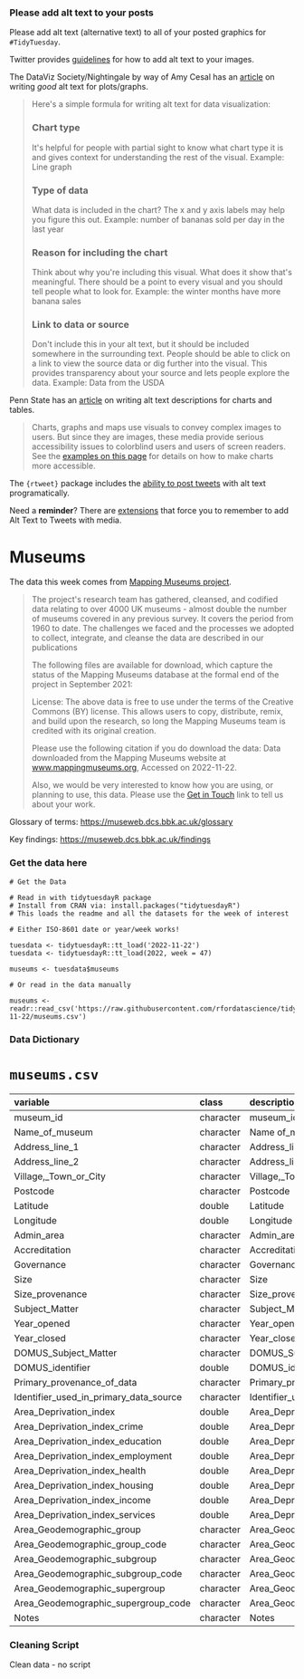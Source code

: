 ### Please add alt text to your posts

Please add alt text (alternative text) to all of your posted graphics for `#TidyTuesday`. 

Twitter provides [guidelines](https://help.twitter.com/en/using-twitter/picture-descriptions) for how to add alt text to your images.

The DataViz Society/Nightingale by way of Amy Cesal has an [article](https://medium.com/nightingale/writing-alt-text-for-data-visualization-2a218ef43f81) on writing _good_ alt text for plots/graphs.

> Here's a simple formula for writing alt text for data visualization:
> ### Chart type
> It's helpful for people with partial sight to know what chart type it is and gives context for understanding the rest of the visual.
> Example: Line graph
> ### Type of data
> What data is included in the chart? The x and y axis labels may help you figure this out.
> Example: number of bananas sold per day in the last year
> ### Reason for including the chart
> Think about why you're including this visual. What does it show that's meaningful. There should be a point to every visual and you should tell people what to look for.
> Example: the winter months have more banana sales
> ### Link to data or source
> Don't include this in your alt text, but it should be included somewhere in the surrounding text. People should be able to click on a link to view the source data or dig further into the visual. This provides transparency about your source and lets people explore the data.
> Example: Data from the USDA

Penn State has an [article](https://accessibility.psu.edu/images/charts/) on writing alt text descriptions for charts and tables.

> Charts, graphs and maps use visuals to convey complex images to users. But since they are images, these media provide serious accessibility issues to colorblind users and users of screen readers. See the [examples on this page](https://accessibility.psu.edu/images/charts/) for details on how to make charts more accessible.

The `{rtweet}` package includes the [ability to post tweets](https://docs.ropensci.org/rtweet/reference/post_tweet.html) with alt text programatically.

Need a **reminder**? There are [extensions](https://chrome.google.com/webstore/detail/twitter-required-alt-text/fpjlpckbikddocimpfcgaldjghimjiik/related) that force you to remember to add Alt Text to Tweets with media.

# Museums

The data this week comes from [Mapping Museums project](https://museweb.dcs.bbk.ac.uk/data).

> The project's research team has gathered, cleansed, and codified data relating to over 4000 UK museums - almost double the number of museums covered in any previous survey. It covers the period from 1960 to date. The challenges we faced and the processes we adopted to collect, integrate, and cleanse the data are described in our publications
>
> The following files are available for download, which capture the status of the Mapping Museums database at the formal end of the project in September 2021:
> 
> License: The above data is free to use under the terms of the Creative Commons (BY) license. This allows users to copy, distribute, remix, and build upon the research, so long the Mapping Museums team is credited with its original creation.
> 
> Please use the following citation if you do download the data: Data downloaded from the Mapping Museums website at www.mappingmuseums.org, Accessed on 2022-11-22.
> 
> Also, we would be very interested to know how you are using, or planning to use, this data. Please use the [Get in Touch](https://museweb.dcs.bbk.ac.uk/contact) link to tell us about your work.

Glossary of terms: https://museweb.dcs.bbk.ac.uk/glossary

Key findings: https://museweb.dcs.bbk.ac.uk/findings

### Get the data here

```{r}
# Get the Data

# Read in with tidytuesdayR package 
# Install from CRAN via: install.packages("tidytuesdayR")
# This loads the readme and all the datasets for the week of interest

# Either ISO-8601 date or year/week works!

tuesdata <- tidytuesdayR::tt_load('2022-11-22')
tuesdata <- tidytuesdayR::tt_load(2022, week = 47)

museums <- tuesdata$museums

# Or read in the data manually

museums <- readr::read_csv('https://raw.githubusercontent.com/rfordatascience/tidytuesday/master/data/2022/2022-11-22/museums.csv')

```
### Data Dictionary

# `museums.csv`






|variable                               |class     |description                            |
|:--------------------------------------|:---------|:--------------------------------------|
|museum_id                              |character |museum_id                              |
|Name_of_museum                         |character |Name of_museum                         |
|Address_line_1                         |character |Address_line_1                         |
|Address_line_2                         |character |Address_line_2                         |
|Village,_Town_or_City                  |character |Village,_Town_or_City                  |
|Postcode                               |character |Postcode                               |
|Latitude                               |double    |Latitude                               |
|Longitude                              |double    |Longitude                              |
|Admin_area                             |character |Admin_area                             |
|Accreditation                          |character |Accreditation                          |
|Governance                             |character |Governance                             |
|Size                                   |character |Size                                   |
|Size_provenance                        |character |Size_provenance                        |
|Subject_Matter                         |character |Subject_Matter                         |
|Year_opened                            |character |Year_opened                            |
|Year_closed                            |character |Year_closed                            |
|DOMUS_Subject_Matter                   |character |DOMUS_Subject_Matter                   |
|DOMUS_identifier                       |double    |DOMUS_identifier                       |
|Primary_provenance_of_data             |character |Primary_provenance_of_data             |
|Identifier_used_in_primary_data_source |character |Identifier_used_in_primary_data_source |
|Area_Deprivation_index                 |double    |Area_Deprivation_index                 |
|Area_Deprivation_index_crime           |double    |Area_Deprivation_index_crime           |
|Area_Deprivation_index_education       |double    |Area_Deprivation_index_education       |
|Area_Deprivation_index_employment      |double    |Area_Deprivation_index_employment      |
|Area_Deprivation_index_health          |double    |Area_Deprivation_index_health          |
|Area_Deprivation_index_housing         |double    |Area_Deprivation_index_housing         |
|Area_Deprivation_index_income          |double    |Area_Deprivation_index_income          |
|Area_Deprivation_index_services        |double    |Area_Deprivation_index_services        |
|Area_Geodemographic_group              |character |Area_Geodemographic_group              |
|Area_Geodemographic_group_code         |character |Area_Geodemographic_group_code         |
|Area_Geodemographic_subgroup           |character |Area_Geodemographic_subgroup           |
|Area_Geodemographic_subgroup_code      |character |Area_Geodemographic_subgroup_code      |
|Area_Geodemographic_supergroup         |character |Area_Geodemographic_supergroup         |
|Area_Geodemographic_supergroup_code    |character |Area_Geodemographic_supergroup_code    |
|Notes                                  |character |Notes                                  |

### Cleaning Script

Clean data - no script
